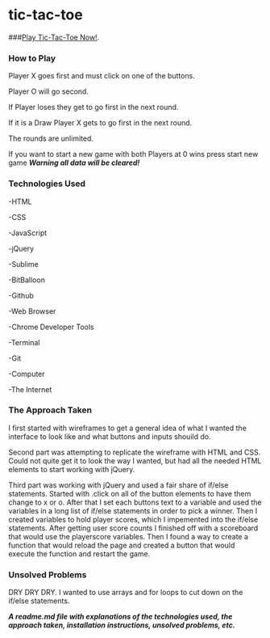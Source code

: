 # tic-tac-toe

###[Play Tic-Tac-Toe Now!](http://quality-controller-robert-72202.bitballoon.com/).

### How to Play

Player X goes first and must click on one of the buttons. 

Player O will go second.

If Player loses they get to go first in the next round.

If it is a Draw Player X gets to go first in the next round.

The rounds are unlimited.

If you want to start a new game with both Players at 0 wins press start new game ***Warning all data will be cleared!***

### Technologies Used

-HTML

-CSS

-JavaScript

-jQuery

-Sublime

-BitBalloon

-Github

-Web Browser

-Chrome Developer Tools

-Terminal

-Git

-Computer

-The Internet

### The Approach Taken
I first started with wireframes to get a general idea of what I wanted the interface to look like and what buttons and inputs shouild do.

Second part was attempting to replicate the wireframe with HTML and CSS. Could not quite get it to look the way I wanted, but had all the needed HTML elements to start working with jQuery.

Third part was working with jQuery and used a fair share of if/else statements. Started with .click on all of the button elements to have them change to x or o. After that I set each buttons text to a variable and used the variables in a long list of if/else statements in order to pick a winner. Then I created variables to hold player scores, which I impemented into the if/else statements. After getting user score counts I finished off with a scoreboard that would use the playerscore variables. Then I found a way to create a function that would reload the page and created a button that would execute the function and restart the game.

### Unsolved Problems
DRY DRY DRY. I wanted to use arrays and for loops to cut down on the if/else statements.

***A readme.md file with explanations of the technologies used, the approach taken, installation instructions, unsolved problems, etc.***